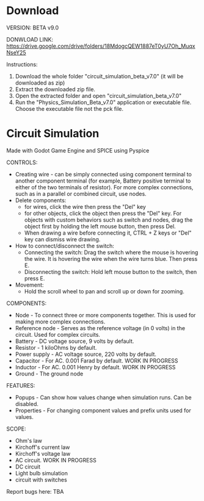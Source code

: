 # Download

VERSION: BETA v9.0

DONWLOAD LINK: https://drive.google.com/drive/folders/18MdogcQEW1887eT0yU7Oh_MuqxNseY25

Instructions: 
1. Download the whole folder "circuit_simulation_beta_v7.0" (it will be downloaded as zip)
2. Extract the downloaded zip file.
3. Open the extracted folder and open "circuit_simulation_beta_v7.0"
4. Run the "Physics_Simulation_Beta_v7.0" application or executable file. Choose the executable file not the pck file.

# Circuit Simulation
Made with Godot Game Engine and SPICE using Pyspice

CONTROLS:
- Creating wire - can be simply connected using component terminal to another component terminal (for example, Battery positive terminal to either of the two terminals of resistor). For more complex connections, such as in a parallel or combined circuit, use nodes.
- Delete components:
  - for wires, click the wire then press the "Del" key
  - for other objects, click the object then press the "Del" key. For objects with custom behaviors such as switch and nodes, drag the object first by holding the left mouse button, then press Del.
  - When drawing a wire before connecting it, CTRL + Z keys or "Del" key can dismiss wire drawing.
- How to connect/disconnect the switch:
  - Connecting the switch: Drag the switch where the mouse is hovering the wire. It is hovering the wire when the wire turns blue. Then press E.
  - Disconnecting the switch: Hold left mouse button to the switch, then press E.
- Movement:
  - Hold the scroll wheel to pan and scroll up or down for zooming. 

COMPONENTS:
- Node - To connect three or more components together. This is used for making more complex connections.
- Reference node - Serves as the reference voltage (in 0 volts) in the circuit. Used for complex circuits.
- Battery - DC voltage source, 9 volts by default.
- Resistor - 1 kiloOhms by default.
- Power supply - AC voltage source, 220 volts by default.
- Capacitor - For AC. 0.001 Farad by default. WORK IN PROGRESS
- Inductor - For AC. 0.001 Henry by default. WORK IN PROGRESS
- Ground - The ground node

FEATURES:
- Popups - Can show how values change when simulation runs. Can be disabled.
- Properties - For changing component values and prefix units used for values.

SCOPE:
- Ohm's law
- Kirchoff's current law
- Kirchoff's voltage law
- AC circuit. WORK IN PROGRESS
- DC circuit
- Light bulb simulation
- circuit with switches

Report bugs here: TBA
